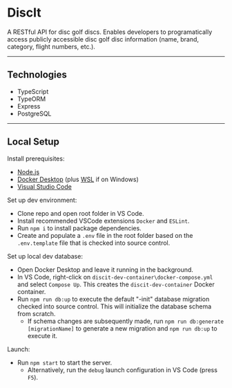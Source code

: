 # DiscIt

A RESTful API for disc golf discs. Enables developers to programatically access publicly accessible disc golf disc information (name, brand, category, flight numbers, etc.).

---

## Technologies

- TypeScript
- TypeORM
- Express
- PostgreSQL

---

## Local Setup

Install prerequisites:

- [Node.js](https://nodejs.org/en/download/)
- [Docker Desktop](https://www.docker.com/products/docker-desktop) (plus [WSL](https://docs.microsoft.com/en-us/windows/wsl/install-manual) if on Windows)
- [Visual Studio Code](https://code.visualstudio.com/download)

Set up dev environment:

- Clone repo and open root folder in VS Code.
- Install recommended VSCode extensions `Docker` and `ESLint`.
- Run `npm i` to install package dependencies.
- Create and populate a `.env` file in the root folder based on the `.env.template` file that is checked into source control.

Set up local dev database:

- Open Docker Desktop and leave it running in the background.
- In VS Code, right-click on `discit-dev-container\docker-compose.yml` and select `Compose Up`. This creates the `discit-dev-container` Docker container.
- Run `npm run db:up` to execute the default "-init" database migration checked into source control. This will initialize the database schema from scratch.
  - If schema changes are subsequently made, run `npm run db:generate [migrationName]` to generate a new migration and `npm run db:up` to execute it.

Launch:

- Run `npm start` to start the server.
  - Alternatively, run the `debug` launch configuration in VS Code (press `F5`).
